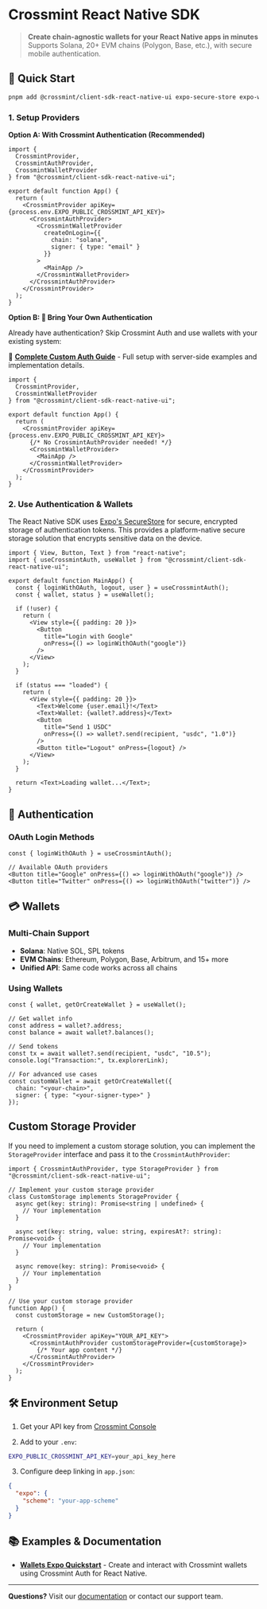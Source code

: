 # Crossmint React Native SDK

> **Create chain-agnostic wallets for your React Native apps in minutes**  
> Supports Solana, 20+ EVM chains (Polygon, Base, etc.), with secure mobile authentication.

## 🚀 Quick Start

```bash
pnpm add @crossmint/client-sdk-react-native-ui expo-secure-store expo-web-browser
```

### 1. Setup Providers

**Option A: With Crossmint Authentication (Recommended)**

```tsx
import {
  CrossmintProvider,
  CrossmintAuthProvider,
  CrossmintWalletProvider
} from "@crossmint/client-sdk-react-native-ui";

export default function App() {
  return (
    <CrossmintProvider apiKey={process.env.EXPO_PUBLIC_CROSSMINT_API_KEY}>
      <CrossmintAuthProvider>
        <CrossmintWalletProvider
          createOnLogin={{
            chain: "solana",
            signer: { type: "email" }
          }}
        >
          <MainApp />
        </CrossmintWalletProvider>
      </CrossmintAuthProvider>
    </CrossmintProvider>
  );
}
```

**Option B: 🔧 Bring Your Own Authentication**

Already have authentication? Skip Crossmint Auth and use wallets with your existing system:

📖 **[Complete Custom Auth Guide](https://docs.crossmint.com/wallets/advanced/bring-your-own-auth#react-native)** - Full setup with server-side examples and implementation details.

```tsx
import {
  CrossmintProvider,
  CrossmintWalletProvider
} from "@crossmint/client-sdk-react-native-ui";

export default function App() {
  return (
    <CrossmintProvider apiKey={process.env.EXPO_PUBLIC_CROSSMINT_API_KEY}>
      {/* No CrossmintAuthProvider needed! */}
      <CrossmintWalletProvider>
        <MainApp />
      </CrossmintWalletProvider>
    </CrossmintProvider>
  );
}
```

### 2. Use Authentication & Wallets

The React Native SDK uses [Expo's SecureStore](https://docs.expo.dev/versions/latest/sdk/securestore/) for secure, encrypted storage of authentication tokens. This provides a platform-native secure storage solution that encrypts sensitive data on the device.

```tsx
import { View, Button, Text } from "react-native";
import { useCrossmintAuth, useWallet } from "@crossmint/client-sdk-react-native-ui";

export default function MainApp() {
  const { loginWithOAuth, logout, user } = useCrossmintAuth();
  const { wallet, status } = useWallet();

  if (!user) {
    return (
      <View style={{ padding: 20 }}>
        <Button 
          title="Login with Google" 
          onPress={() => loginWithOAuth("google")} 
        />
      </View>
    );
  }

  if (status === "loaded") {
    return (
      <View style={{ padding: 20 }}>
        <Text>Welcome {user.email}!</Text>
        <Text>Wallet: {wallet?.address}</Text>
        <Button 
          title="Send 1 USDC" 
          onPress={() => wallet?.send(recipient, "usdc", "1.0")} 
        />
        <Button title="Logout" onPress={logout} />
      </View>
    );
  }

  return <Text>Loading wallet...</Text>;
}
```

## 🔐 Authentication

### OAuth Login Methods
```tsx
const { loginWithOAuth } = useCrossmintAuth();

// Available OAuth providers
<Button title="Google" onPress={() => loginWithOAuth("google")} />
<Button title="Twitter" onPress={() => loginWithOAuth("twitter")} />
```

## 💳 Wallets

### Multi-Chain Support
- **Solana**: Native SOL, SPL tokens
- **EVM Chains**: Ethereum, Polygon, Base, Arbitrum, and 15+ more
- **Unified API**: Same code works across all chains

### Using Wallets
```tsx
const { wallet, getOrCreateWallet } = useWallet();

// Get wallet info
const address = wallet?.address;
const balance = await wallet?.balances();

// Send tokens
const tx = await wallet?.send(recipient, "usdc", "10.5");
console.log("Transaction:", tx.explorerLink);

// For advanced use cases
const customWallet = await getOrCreateWallet({
  chain: "<your-chain>",
  signer: { type: "<your-signer-type>" }
});
```


## Custom Storage Provider

If you need to implement a custom storage solution, you can implement the `StorageProvider` interface and pass it to the `CrossmintAuthProvider`:

```tsx
import { CrossmintAuthProvider, type StorageProvider } from "@crossmint/client-sdk-react-native-ui";

// Implement your custom storage provider
class CustomStorage implements StorageProvider {
  async get(key: string): Promise<string | undefined> {
    // Your implementation
  }

  async set(key: string, value: string, expiresAt?: string): Promise<void> {
    // Your implementation
  }

  async remove(key: string): Promise<void> {
    // Your implementation
  }
}

// Use your custom storage provider
function App() {
  const customStorage = new CustomStorage();

  return (
    <CrossmintProvider apiKey="YOUR_API_KEY">
      <CrossmintAuthProvider customStorageProvider={customStorage}>
        {/* Your app content */}
      </CrossmintAuthProvider>
    </CrossmintProvider>
  );
}
```

## 🛠️ Environment Setup

1. Get your API key from [Crossmint Console](https://staging.crossmint.com/console/projects/apiKeys)

2. Add to your `.env`:
```bash
EXPO_PUBLIC_CROSSMINT_API_KEY=your_api_key_here
```

3. Configure deep linking in `app.json`:
```json
{
  "expo": {
    "scheme": "your-app-scheme"
  }
}
```

## 📚 Examples & Documentation

- **[Wallets Expo Quickstart](https://github.com/Crossmint/wallets-expo-quickstart)** - Create and interact with Crossmint wallets using Crossmint Auth for React Native.

---

**Questions?** Visit our [documentation](https://docs.crossmint.com/introduction/about-crossmint) or contact our support team. 